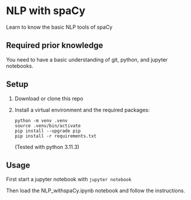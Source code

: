 # NLP with spaCy
Learn to know the basic NLP tools of spaCy

## Required prior knowledge
You need to have a basic understanding of git, python, and jupyter notebooks.

## Setup
1. Download or clone this repo
2. Install a virtual environment and the required packages:

    ```
    python -m venv .venv
    source .venv/bin/activate
    pip install --upgrade pip
    pip install -r requirements.txt
    ```
    (Tested with python 3.11.3)

## Usage
First start a jupyter notebook with   ```jupyter notebook```

Then load the NLP_withspaCy.ipynb notebook and follow the instructions.
